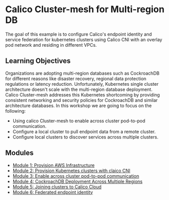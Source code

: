 #  Calico Cluster-mesh for Multi-region DB

The goal of this example is to configure Calico's endpoint identity and service federation for kubernetes clusters using Calico CNI with an overlay pod network and residing in different VPCs.

## Learning Objectives

Organizations are adopting multi-region databases such as CockroachDB for different reasons like disaster recovery, regional data protection regulations or latency reduction. Unfortunately, Kubernetes single cluster architecture doesn't scale with the multi-region database deployment. Calico Cluster-mesh addresses this Kubernetes shortcoming by providing consistent networking and security policies for CockroachDB and similar architecture databases.
In this workshop we are going to focus on the following:
- Using calico Cluster-mesh to enable across cluster pod-to-pod communication.
- Configure a local cluster to pull endpoint data from a remote cluster.
- Configure local clusters to discover services across multiple clusters.

## Modules

- [Module 1: Provision AWS Infrastructure ](modules/provision-AWS-infra.md)
- [Module 2: Provision Kubernetes clusters with claico CNI](modules/provision-kubernetes-clusters.md)
- [Module 3: Enable across cluster pod-to-pod communication](modules/Enable-pod-to-pod-communication.md)
- [Module 4: CockroachDB Deployment Across Multiple Regions](modules/cockroachdb-deployment.md)
- [Module 5: Joining clusters to Calico Cloud](modules/Joining-clusters-to-Calico-Cloud.md)
- [Module 6: Federated endpoint identity](modules/federated-endpoint-identity.md)

